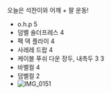 오늘은 석찬이와 어깨 + 팔 운동!

- o.h.p 5
- 덤벨 숄더프레스 4
- 펙 덱 플라이 4
- 사레레 드랍 4
- 케이블 푸쉬 다운 장두, 내측두 3 3
- 바벨컬 4
- 덤벨컬 2
- ![IMG_0151](https://github.com/farmJun/workout-farmJun/assets/101688752/8b11fc32-4c9b-45f2-85d7-9a8e4d9f2f37)
